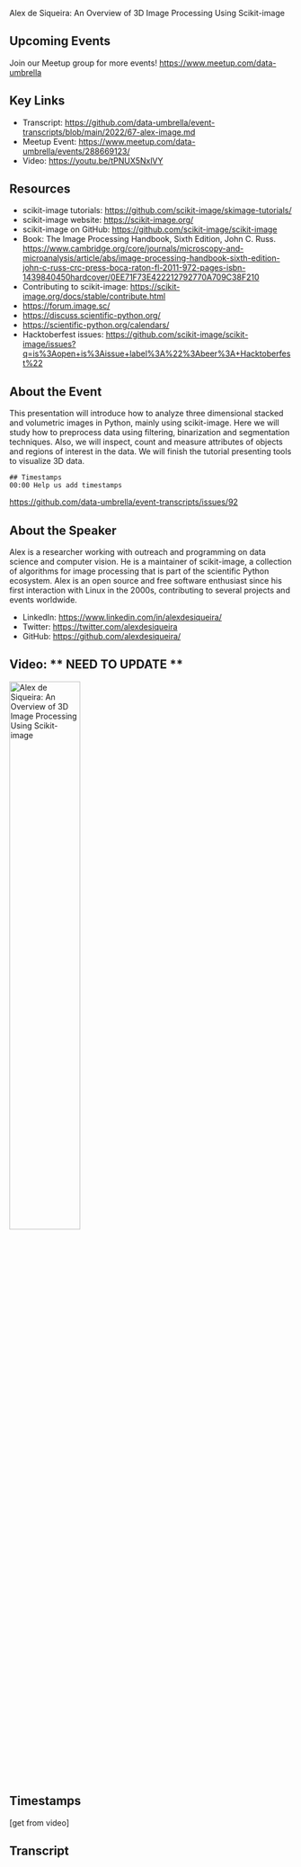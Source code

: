 Alex de Siqueira: An Overview of 3D Image Processing Using Scikit-image

## Upcoming Events
Join our Meetup group for more events!
https://www.meetup.com/data-umbrella

## Key Links
- Transcript: https://github.com/data-umbrella/event-transcripts/blob/main/2022/67-alex-image.md 
- Meetup Event: https://www.meetup.com/data-umbrella/events/288669123/ 
- Video: https://youtu.be/tPNUX5NxlVY

## Resources
- scikit-image tutorials: https://github.com/scikit-image/skimage-tutorials/
- scikit-image website:  https://scikit-image.org/
- scikit-image on GitHub: https://github.com/scikit-image/scikit-image
- Book: The Image Processing Handbook, Sixth Edition, John C. Russ. https://www.cambridge.org/core/journals/microscopy-and-microanalysis/article/abs/image-processing-handbook-sixth-edition-john-c-russ-crc-press-boca-raton-fl-2011-972-pages-isbn-1439840450hardcover/0EE71F73E422212792770A709C38F210
- Contributing to scikit-image:  https://scikit-image.org/docs/stable/contribute.html
- https://forum.image.sc/
- https://discuss.scientific-python.org/
- https://scientific-python.org/calendars/
- Hacktoberfest issues:
https://github.com/scikit-image/scikit-image/issues?q=is%3Aopen+is%3Aissue+label%3A%22%3Abeer%3A+Hacktoberfest%22

## About the Event
This presentation will introduce how to analyze three dimensional stacked and volumetric images in Python, mainly using scikit-image. Here we will study how to preprocess data using filtering, binarization and segmentation techniques. Also, we will inspect, count and measure attributes of objects and regions of interest in the data. We will finish the tutorial presenting tools to visualize 3D data.

```
## Timestamps
00:00 Help us add timestamps
```
https://github.com/data-umbrella/event-transcripts/issues/92


## About the Speaker
Alex is a researcher working with outreach and programming on data science and computer vision. He is a maintainer of scikit-image, a collection of algorithms for image processing that is part of the scientific Python ecosystem. Alex is an open source and free software enthusiast since his first interaction with Linux in the 2000s, contributing to several projects and events worldwide.

- LinkedIn: https://www.linkedin.com/in/alexdesiqueira/
- Twitter: https://twitter.com/alexdesiqueira
- GitHub: https://github.com/alexdesiqueira/

## Video:  ** NEED TO UPDATE **
<a href="http://www.youtube.com/watch?feature=player_embedded&v=tPNUX5NxlVY" target="_blank"><img src="http://img.youtube.com/vi/tPNUX5NxlVY/0.jpg"
alt="Alex de Siqueira: An Overview of 3D Image Processing Using Scikit-image" width="50%" /></a>

## Timestamps
[get from video]

## Transcript

